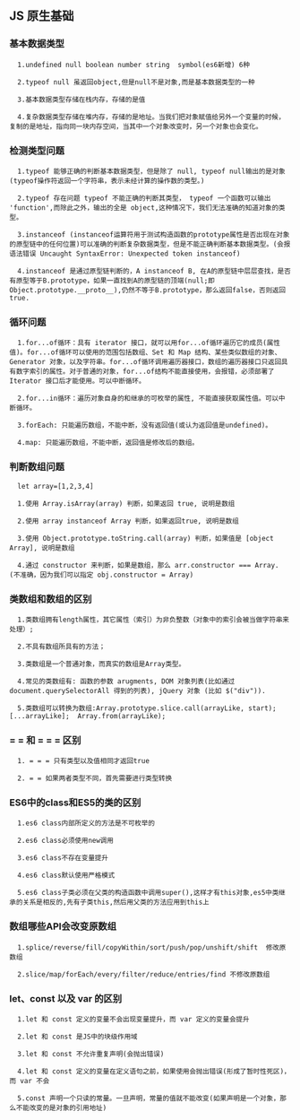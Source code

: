 ## JS 原生基础

  ### 基本数据类型
      
	  1.undefined null boolean number string  symbol(es6新增) 6种
	  
	  2.typeof null 虽返回object,但是null不是对象,而是基本数据类型的一种
	  
	  3.基本数据类型存储在栈内存，存储的是值
	  
	  4.复杂数据类型存储在堆内存，存储的是地址。当我们把对象赋值给另外一个变量的时候，复制的是地址，指向同一块内存空间，当其中一个对象改变时，另一个对象也会变化。
	  
  ### 检测类型问题
      
	  1.typeof 能够正确的判断基本数据类型，但是除了 null, typeof null输出的是对象 (typeof操作符返回一个字符串，表示未经计算的操作数的类型。)
	  
	  2.typeof 存在问题 typeof 不能正确的判断其类型， typeof 一个函数可以输出 'function',而除此之外，输出的全是 object,这种情况下，我们无法准确的知道对象的类型。
	  
	  3.instanceof (instanceof运算符用于测试构造函数的prototype属性是否出现在对象的原型链中的任何位置)可以准确的判断复杂数据类型，但是不能正确判断基本数据类型。(会报语法错误 Uncaught SyntaxError: Unexpected token instanceof)
	  
	  4.instanceof 是通过原型链判断的，A instanceof B, 在A的原型链中层层查找，是否有原型等于B.prototype，如果一直找到A的原型链的顶端(null;即Object.prototype.__proto__),仍然不等于B.prototype，那么返回false，否则返回true.
  
  ### 循环问题
  
      1.for...of循环：具有 iterator 接口，就可以用for...of循环遍历它的成员(属性值)。for...of循环可以使用的范围包括数组、Set 和 Map 结构、某些类似数组的对象、Generator 对象，以及字符串。for...of循环调用遍历器接口，数组的遍历器接口只返回具有数字索引的属性。对于普通的对象，for...of结构不能直接使用，会报错，必须部署了 Iterator 接口后才能使用。可以中断循环。
      
	  2.for...in循环：遍历对象自身的和继承的可枚举的属性, 不能直接获取属性值。可以中断循环。
	  
	  3.forEach: 只能遍历数组，不能中断，没有返回值(或认为返回值是undefined)。
	  
	  4.map: 只能遍历数组，不能中断，返回值是修改后的数组。
	  
  ### 判断数组问题
  
      let array=[1,2,3,4]
	  
	  1.使用 Array.isArray(array) 判断，如果返回 true, 说明是数组
	  
	  2.使用 array instanceof Array 判断，如果返回true, 说明是数组
	  
	  3.使用 Object.prototype.toString.call(array) 判断，如果值是 [object Array], 说明是数组
	  
	  4.通过 constructor 来判断，如果是数组，那么 arr.constructor === Array. (不准确，因为我们可以指定 obj.constructor = Array) 
	  
  ### 类数组和数组的区别
  
      1.类数组拥有length属性，其它属性（索引）为非负整数（对象中的索引会被当做字符串来处理）;
	  
	  2.不具有数组所具有的方法；
	  
	  3.类数组是一个普通对象，而真实的数组是Array类型。
	  
	  4.常见的类数组有: 函数的参数 arugments, DOM 对象列表(比如通过 document.querySelectorAll 得到的列表), jQuery 对象 (比如 $("div")).
	  
	  5.类数组可以转换为数组:Array.prototype.slice.call(arrayLike, start);  [...arrayLike];  Array.from(arrayLike);
	  
  ###  = = 和 = = = 区别
  
      1. = = = 只有类型以及值相同才返回true
	
	  2. = = 如果两者类型不同，首先需要进行类型转换
	  
  ### ES6中的class和ES5的类的区别
  
      1.es6 class内部所定义的方法是不可枚举的
	  
	  2.es6 class必须使用new调用
	  
	  3.es6 class不存在变量提升
	  
	  4.es6 class默认使用严格模式
	  
	  5.es6 class子类必须在父类的构造函数中调用super(),这样才有this对象,es5中类继承的关系是相反的,先有子类this,然后用父类的方法应用到this上
	  
  ### 数组哪些API会改变原数组
  
      1.splice/reverse/fill/copyWithin/sort/push/pop/unshift/shift  修改原数组
	  
	  2.slice/map/forEach/every/filter/reduce/entries/find 不修改原数组
	  
	  
  ### let、const 以及 var 的区别
  
      1.let 和 const 定义的变量不会出现变量提升，而 var 定义的变量会提升
	  
	  2.let 和 const 是JS中的块级作用域
	  
	  3.let 和 const 不允许重复声明(会抛出错误)
	  
	  4.let 和 const 定义的变量在定义语句之前，如果使用会抛出错误(形成了暂时性死区)，而 var 不会
	  
	  5.const 声明一个只读的常量。一旦声明，常量的值就不能改变(如果声明是一个对象，那么不能改变的是对象的引用地址)
	  
	  
	  
	  
	  
	  
	  
	  
	  
	  
	  
	  
	  
	  
	  
	  
	  
	  
	  
	  